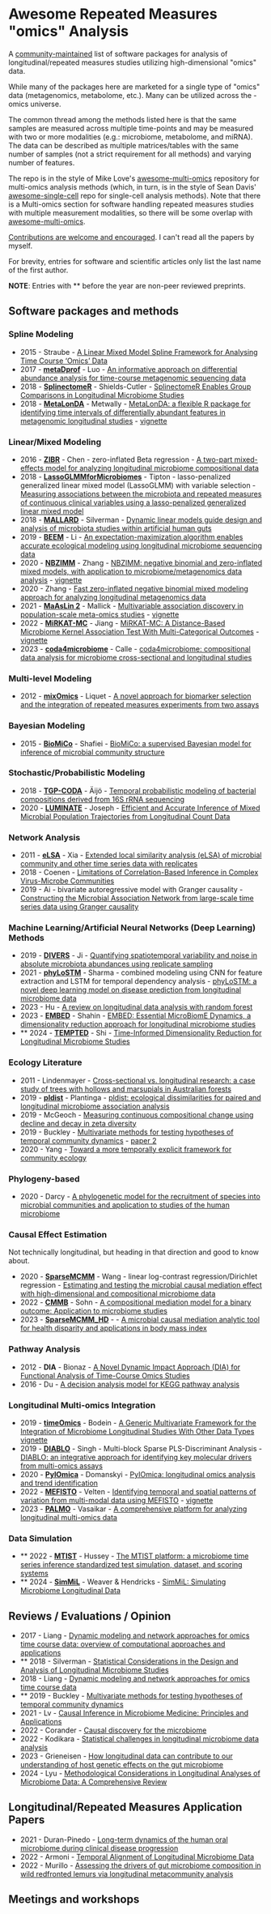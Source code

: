# Awesome Repeated Measures "omics" Analysis

A [community-maintained](https://github.com/smdabdoub/awesome-rm-omics/graphs/contributors) list of software packages for analysis of longitudinal/repeated measures studies utilizing high-dimensional "omics" data.

While many of the packages here are marketed for a single type of "omics" data (metagenomics, metabolome, etc.). Many can be utilized across the -omics universe.

The common thread among the methods listed here is that the same samples are measured across multiple time-points and may be measured with two or more modalities (e.g.: microbiome, metabolome, and miRNA). The data can be described as multiple matrices/tables with the same number of samples (not a strict requirement for all methods) and varying number of features.

The repo is in the style of Mike Love's [awesome-multi-omics](https://github.com/mikelove/awesome-multi-omics) repository for multi-omics analysis methods (which, in turn, is in the style of Sean Davis' [awesome-single-cell](https://github.com/seandavi/awesome-single-cell) repo for single-cell analysis methods). Note that there is a Multi-omics section for software handling repeated measures studies with multiple measurement modalities, so there will be some overlap with [awesome-multi-omics](https://github.com/mikelove/awesome-multi-omics).

[Contributions are welcome and encouraged](https://github.com/smdabdoub/awesome-rm-omics/blob/master/CONTRIBUTING.md). I can't read all the papers by myself.

For brevity, entries for software and scientific articles only list the last name of the first author.

**NOTE**: Entries with ** before the year are non-peer reviewed preprints.

## Software packages and methods

### Spline Modeling

- 2015 - Straube - [A Linear Mixed Model Spline Framework for Analysing Time Course ‘Omics’ Data](https://doi.org/10.1371/journal.pone.0134540)
- 2017 - [**metaDprof**](https://cals.arizona.edu/~anling/software/metaDprof.htm) - Luo - [An informative approach on differential abundance analysis for time-course metagenomic sequencing data](https://doi.org/10.1093/bioinformatics/btw828)
- 2018 - [**SplinectomeR**](https://rrshieldscutler.github.io/splinectomeR/) - Shields-Cutler - [SplinectomeR Enables Group Comparisons in Longitudinal Microbiome Studies](https://doi.org/10.3389/fmicb.2018.00785)
- 2018 - [**MetaLonDA**](https://github.com/aametwally/MetaLonDA) - Metwally - [MetaLonDA: a flexible R package for identifying time intervals of differentially abundant features in metagenomic longitudinal studies](https://doi.org/10.1186/s40168-018-0402-y) - [vignette](https://cran.r-project.org/web/packages/MetaLonDA/vignettes/MetaLonDA.html)

### Linear/Mixed Modeling

- 2016 - [**ZIBR**](https://github.com/chvlyl/ZIBR) - Chen - zero-inflated Beta regression - [A two-part mixed-effects model for analyzing longitudinal microbiome compositional data](https://doi.org/10.1093/bioinformatics/btw308)
- 2018 - [**LassoGLMMforMicrobiomes**](https://github.com/ghedin-lab/LassoGLMMforMicrobiomes) - Tipton - lasso-penalized generalized linear mixed model (LassoGLMM) with variable selection - [Measuring associations between the microbiota and repeated measures of continuous clinical variables using a lasso-penalized generalized linear mixed model](https://doi.org/10.1186/s13040-018-0173-9)
- 2018 - [**MALLARD**](https://github.com/LAD-LAB/MALLARD-Paper-Code) - Silverman - [Dynamic linear models guide design and analysis of microbiota studies within artificial human guts](https://doi.org/10.1186/s40168-018-0584-3)
- 2019 - [**BEEM**](https://github.com/csb5/BEEM) - Li - [An expectation-maximization algorithm enables accurate ecological modeling using longitudinal microbiome sequencing data](https://doi.org/10.1186/s40168-019-0729-z)
- 2020 - [**NBZIMM**](https://github.com/nyiuab/NBZIMM) - Zhang - [NBZIMM: negative binomial and zero-inflated mixed models, with application to microbiome/metagenomics data analysis](https://doi.org/10.1186/s12859-020-03803-z) - [vignette](https://abbyyan3.github.io/NBZIMM-tutorial/)
- 2020 - Zhang - [Fast zero-inflated negative binomial mixed modeling approach for analyzing longitudinal metagenomics data](https://doi.org/10.1093/bioinformatics/btz973)
- 2021 - [**MaAsLin 2**](https://huttenhower.sph.harvard.edu/maaslin/) - Mallick - [Multivariable association discovery in population-scale meta-omics studies](https://doi.org/10.1371/journal.pcbi.1009442) - [vignette](https://github.com/biobakery/biobakery/wiki/maaslin2)
- 2022 - [**MiRKAT-MC**](https://github.com/Zhiwen-Owen-Jiang/MiRKATMC) - Jiang - [MiRKAT-MC: A Distance-Based Microbiome Kernel Association Test With Multi-Categorical Outcomes](https://doi.org/10.3389/fgene.2022.841764) - [vignette](https://cran.r-project.org/web/packages/MiRKAT/vignettes/MiRKAT_Vignette.html)
- 2023 - [**coda4microbiome**](https://malucalle.github.io/coda4microbiome/) - Calle - [coda4microbiome: compositional data analysis for microbiome cross-sectional and longitudinal studies](https://doi.org/10.1186/s12859-023-05205-3)

### Multi-level Modeling

- 2012 - [**mixOmics**](http://mixomics.org/) - Liquet - [A novel approach for biomarker selection and the integration of repeated measures experiments from two assays](https://doi.org/10.1186/1471-2105-13-325)

### Bayesian Modeling

- 2015 - [**BioMiCo**](https://sourceforge.net/projects/biomico/) - Shafiei - [BioMiCo: a supervised Bayesian model for inference of microbial community structure](https://doi.org/10.1186/s40168-015-0073-x)

### Stochastic/Probabilistic Modeling

- 2018 - [**TGP-CODA**](https://github.com/tare/GPMicrobiome) - Äijö - [Temporal probabilistic modeling of bacterial compositions derived from 16S rRNA sequencing](https://doi.org/10.1093/bioinformatics/btx549)
- 2020 - [**LUMINATE**](https://github.com/tyjo/luminate) - Joseph - [Efficient and Accurate Inference of Mixed Microbial Population Trajectories from Longitudinal Count Data](https://doi.org/10.1016/j.cels.2020.05.006)

### Network Analysis

- 2011 - [**eLSA**](https://bitbucket.org/charade/elsa/wiki/Home) - Xia - [Extended local similarity analysis (eLSA) of microbial community and other time series data with replicates](https://doi.org/10.1186%2F1752-0509-5-S2-S15)
- 2018 - Coenen - [Limitations of Correlation-Based Inference in Complex Virus-Microbe Communities](https://doi.org/10.1128/msystems.00084-18)
- 2019 - Ai - bivariate autoregressive model with Granger causality - [Constructing the Microbial Association Network from large-scale time series data using Granger causality](https://doi.org/10.3390%2Fgenes10030216)

### Machine Learning/Artificial Neural Networks (Deep Learning) Methods

- 2019 - [**DIVERS**](https://github.com/hym0405/DIVERS) - Ji - [Quantifying spatiotemporal variability and noise in absolute microbiota abundances using replicate sampling](https://doi.org/10.1038/s41592-019-0467-y)
- 2021 - [**phyLoSTM**](https://github.com/divya031090/phyLoSTM) - Sharma - combined modeling using CNN for feature extraction and LSTM for temporal dependency analysis - [phyLoSTM: a novel deep learning model on disease prediction from longitudinal microbiome data](https://doi.org/10.1093/bioinformatics/btab482)
- 2023 - Hu - [A review on longitudinal data analysis with random forest](https://doi.org/10.1093/bib/bbad002)
- 2023 - [**EMBED**](https://github.com/mayar-shahin/EMBED) - Shahin - [EMBED: Essential MicroBiomE Dynamics, a dimensionality reduction approach for longitudinal microbiome studies](https://doi.org/10.1038/s41540-023-00285-6)
- ** 2024 - [**TEMPTED**](https://github.com/pixushi/TEMPTED) - Shi - [Time-Informed Dimensionality Reduction for Longitudinal Microbiome Studies](https://doi.org/10.1101/2023.07.26.550749)

### Ecology Literature

- 2011 - Lindenmayer - [Cross-sectional vs. longitudinal research: a case study of trees with hollows and marsupials in Australian forests](https://doi.org/10.1890/11-0279.1)
- 2019 - [**pldist**](https://github.com/aplantin/pldist) - Plantinga - [pldist: ecological dissimilarities for paired and longitudinal microbiome association analysis](https://doi.org/10.1093/bioinformatics/btz120)
- 2019 - McGeoch - [Measuring continuous compositional change using decline and decay in zeta diversity](https://esajournals.onlinelibrary.wiley.com/doi/abs/10.1002/ecy.2832)
- 2019 - Buckley - [Multivariate methods for testing hypotheses of temporal community dynamics](https://doi.org/10.1101/362822) - [paper 2](https://doi.org/10.7717/peerj.11250)
- 2020 - Yang - [Toward a more temporally explicit framework for community ecology](https://doi.org/10.1111/1440-1703.12099)

### Phylogeny-based

- 2020 - Darcy - [A phylogenetic model for the recruitment of species into microbial communities and application to studies of the human microbiome](https://doi.org/10.1038/s41396-020-0613-7)

### Causal Effect Estimation
Not technically longitudinal, but heading in that direction and good to know about.

- 2020 - [**SparseMCMM**](https://github.com/chanw0/SparseMCMM) - Wang - linear log-contrast regression/Dirichlet regression - [Estimating and testing the microbial causal mediation effect with high-dimensional and compositional microbiome data](https://doi.org/10.1093/bioinformatics/btz565)
- 2022 - [**CMMB**](https://github.com/mbsohn/cmmb) - Sohn - [A compositional mediation model for a binary outcome: Application to microbiome studies](https://doi.org/10.1093/bioinformatics/btab605)
- 2023 - [**SparseMCMM_HD**](https://github.com/chanw0/SparseMCMM) - - [A microbial causal mediation analytic tool for health disparity and applications in body mass index](https://doi.org/10.21203/rs.3.rs-2463503/v1)

### Pathway Analysis

- 2012 - **DIA** - Bionaz - [A Novel Dynamic Impact Approach (DIA) for Functional Analysis of Time-Course Omics Studies](https://doi.org/10.1371/journal.pone.0032455)
- 2016 - Du - [A decision analysis model for KEGG pathway analysis](https://doi.org/10.1186/s12859-016-1285-1)

### Longitudinal Multi-omics Integration

- 2019 - [**timeOmics**](https://github.com/abodein/timeOmics) - Bodein - [A Generic Multivariate Framework for the Integration of Microbiome Longitudinal Studies With Other Data Types](https://www.frontiersin.org/articles/10.3389/fgene.2019.00963) [vignette](http://www.bioconductor.org/packages/release/bioc/vignettes/timeOmics/inst/doc/vignette.html)
- 2019 - [**DIABLO**](https://github.com/singha53-zz/diablo) - Singh - Multi-block Sparse PLS-Discriminant Analysis - [DIABLO: an integrative approach for identifying key molecular drivers from multi-omics assays](https://doi.org/10.1093/bioinformatics/bty1054)
- 2020 - [**PyIOmica**](https://pypi.python.org/pypi/pyiomica) - Domanskyi - [PyIOmica: longitudinal omics analysis and trend identification](https://doi.org/10.1093/bioinformatics/btz896)
- 2022 - [**MEFISTO**](https://biofam.github.io/MOFA2/MEFISTO.html) - Velten - [Identifying temporal and spatial patterns of variation from multi-modal data using MEFISTO](https://www.nature.com/articles/s41592-021-01343-9) - [vignette](https://biofam.github.io/MOFA2/tutorials.html)
- 2023 - [**PALMO**](https://github.com/aifimmunology/PALMO) - Vasaikar - [A comprehensive platform for analyzing longitudinal multi-omics data](https://doi.org/10.1038/s41467-023-37432-w)

### Data Simulation

- ** 2022 - [**MTIST**](https://github.com/jsevo/mtist) - Hussey - [The MTIST platform: a microbiome time series inference standardized test simulation, dataset, and scoring systems](https://doi.org/10.1101/2022.10.18.512783)
- ** 2024 - [**SimMiL**](https://github.com/nweaver111/SimMiL) - Weaver & Hendricks - [SimMiL: Simulating Microbiome Longitudinal Data](https://doi.org/10.1101/2024.03.18.585571)

## Reviews / Evaluations / Opinion

- 2017 - Liang - [Dynamic modeling and network approaches for omics time course data: overview of computational approaches and applications](https://doi.org/10.1093/bib/bbx036)
- ** 2018 - Silverman - [Statistical Considerations in the Design and Analysis of Longitudinal Microbiome Studies](https://doi.org/10.1101/448332)
- 2018 - Liang - [Dynamic modeling and network approaches for omics time course data](https://doi.org/10.1093/bib/bbx036)
- ** 2019 - Buckley - [Multivariate methods for testing hypotheses of temporal community dynamics](https://doi.org/10.1101/362822)
- 2021 - Lv - [Causal Inference in Microbiome Medicine: Principles and Applications](https://doi.org/10.1016/j.tim.2021.03.015)
- 2022 - Corander - [Causal discovery for the microbiome](https://doi.org/10.1016/S2666-5247(22)00186-0)
- 2022 - Kodikara - [Statistical challenges in longitudinal microbiome data analysis](https://doi.org/10.1093/bib/bbac273)
- 2023 - Grieneisen - [How longitudinal data can contribute to our understanding of host genetic effects on the gut microbiome](https://doi.org/10.1080%2F19490976.2023.2178797)
- 2024 - Lyu - [Methodological Considerations in Longitudinal Analyses of Microbiome Data: A Comprehensive Review](https://doi.org/10.3390/genes15010051)

## Longitudinal/Repeated Measures Application Papers
- 2021 - Duran-Pinedo - [Long-term dynamics of the human oral microbiome during clinical disease progression](https://doi.org/10.1186/s12915-021-01169-z)
- 2022 - Armoni - [Temporal Alignment of Longitudinal Microbiome Data](https://doi.org/10.3389/fmicb.2022.909313)
- 2022 - Murillo - [Assessing the drivers of gut microbiome composition in wild redfronted lemurs via longitudinal metacommunity analysis](https://doi.org/10.1038/s41598-022-25733-x)

## Meetings and workshops

